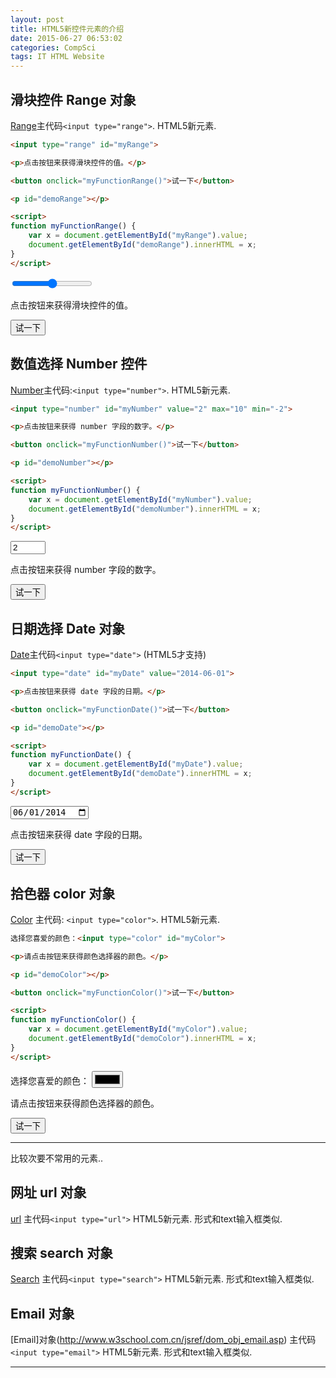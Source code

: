 ```yaml
---
layout: post
title: HTML5新控件元素的介绍
date: 2015-06-27 06:53:02
categories: CompSci
tags: IT HTML Website
---
```


## 滑块控件 Range 对象
[Range](http://www.w3school.com.cn/jsref/dom_obj_range.asp)主代码`<input type="range">`. HTML5新元素.

~~~ html
<input type="range" id="myRange">

<p>点击按钮来获得滑块控件的值。</p>

<button onclick="myFunctionRange()">试一下</button>

<p id="demoRange"></p>

<script>
function myFunctionRange() {
    var x = document.getElementById("myRange").value;
    document.getElementById("demoRange").innerHTML = x;
}
</script>
~~~

<input type="range" id="myRange">

<p>点击按钮来获得滑块控件的值。</p>

<button onclick="myFunctionRange()">试一下</button>

<p id="demoRange"></p>

<script>function myFunctionRange() {var x = document.getElementById("myRange").value;document.getElementById("demoRange").innerHTML = x;}</script>

## 数值选择 Number 控件
[Number](http://www.w3school.com.cn/jsref/dom_obj_number.asp)主代码:`<input type="number">`. HTML5新元素.

~~~ html
<input type="number" id="myNumber" value="2" max="10" min="-2">

<p>点击按钮来获得 number 字段的数字。</p>

<button onclick="myFunctionNumber()">试一下</button>

<p id="demoNumber"></p>

<script>
function myFunctionNumber() {
    var x = document.getElementById("myNumber").value;
    document.getElementById("demoNumber").innerHTML = x;
}
</script>
~~~

<input type="number" id="myNumber" value="2" max="10" min="-2">

<p>点击按钮来获得 number 字段的数字。</p>

<button onclick="myFunctionNumber()">试一下</button>

<p id="demoNumber"></p>

<script>function myFunctionNumber() {    var x = document.getElementById("myNumber").value;    document.getElementById("demoNumber").innerHTML = x;}</script>

## 日期选择 Date 对象
[Date](http://www.w3school.com.cn/jsref/dom_obj_date.asp)主代码`<input type="date">` (HTML5才支持)

~~~ html
<input type="date" id="myDate" value="2014-06-01">

<p>点击按钮来获得 date 字段的日期。</p>

<button onclick="myFunctionDate()">试一下</button>

<p id="demoDate"></p>

<script>
function myFunctionDate() {
    var x = document.getElementById("myDate").value;
    document.getElementById("demoDate").innerHTML = x;
}
</script>
~~~

<input type="date" id="myDate" value="2014-06-01">

<p>点击按钮来获得 date 字段的日期。</p>

<button onclick="myFunctionDate()">试一下</button>

<p id="demoDate"></p>

<script>function myFunctionDate() {var x = document.getElementById("myDate").value;document.getElementById("demoDate").innerHTML = x;}</script>


## 拾色器 color 对象
[Color](http://www.w3school.com.cn/jsref/dom_obj_color.asp) 主代码: `<input type="color">`. HTML5新元素.

~~~ html
选择您喜爱的颜色：<input type="color" id="myColor">

<p>请点击按钮来获得颜色选择器的颜色。</p>

<p id="demoColor"></p>

<button onclick="myFunctionColor()">试一下</button>

<script>
function myFunctionColor() {
    var x = document.getElementById("myColor").value;
    document.getElementById("demoColor").innerHTML = x;
}
</script>
~~~

选择您喜爱的颜色：
<input type="color" id="myColor">
<p>请点击按钮来获得颜色选择器的颜色。</p>
<p id="demoColor"></p>
<button onclick="myFunctionColor()">试一下</button>

<script>function myFunctionColor(){var x = document.getElementById("myColor").value;document.getElementById("demoColor").innerHTML = x;}</script>


-------
比较次要不常用的元素..

## 网址 url 对象
[url](http://www.w3school.com.cn/jsref/dom_obj_url.asp) 主代码`<input type="url">` HTML5新元素.
形式和text输入框类似.

## 搜索 search 对象
[Search](http://www.w3school.com.cn/jsref/dom_obj_search.asp) 主代码`<input type="search">` HTML5新元素.
形式和text输入框类似.

## Email 对象
[Email]对象(http://www.w3school.com.cn/jsref/dom_obj_email.asp) 主代码`<input type="email">` HTML5新元素.
形式和text输入框类似.

---

